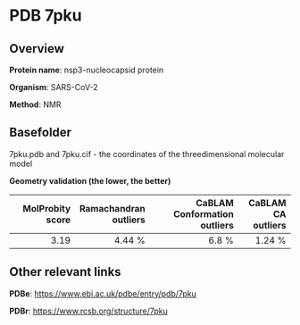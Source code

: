 # PDB 7pku

## Overview

**Protein name**: nsp3-nucleocapsid protein

**Organism**: SARS-CoV-2

**Method**: NMR



## Basefolder

7pku.pdb and 7pku.cif - the coordinates of the threedimensional molecular model




**Geometry validation (the lower, the better)**

|   |**MolProbity<br>score**| **Ramachandran<br>outliers** | **CaBLAM<br>Conformation outliers** | **CaBLAM<br>CA outliers** |
|---|-------------:|----------------:|----------------:|----------------:|
||  3.19|  4.44 %|6.8 %|1.24 %|


## Other relevant links 
**PDBe**:  https://www.ebi.ac.uk/pdbe/entry/pdb/7pku
 
**PDBr**: https://www.rcsb.org/structure/7pku 
